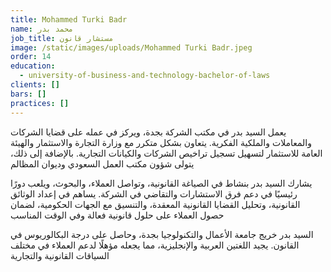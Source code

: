 ```yaml
---
title: Mohammed Turki Badr
name: محمد بدر
job_title: مستشار قانون
image: /static/images/uploads/Mohammed Turki Badr.jpeg
order: 14
education:
  - university-of-business-and-technology-bachelor-of-laws
clients: []
bars: []
practices: []
---
```

يعمل السيد بدر في مكتب الشركة بجدة، ويركز في عمله على قضايا الشركات والمعاملات والملكية الفكرية. يتعاون بشكل متكرر مع وزارة التجارة والاستثمار والهيئة العامة للاستثمار لتسهيل تسجيل تراخيص الشركات والكيانات التجارية. بالإضافة إلى ذلك، يتولى شؤون مكتب العمل السعودي وديوان المظالم

يشارك السيد بدر بنشاط في الصياغة القانونية، وتواصل العملاء، والبحوث، ويلعب دورًا رئيسيًا في دعم فرق الاستشارات والتقاضي في الشركة. يساهم في إعداد الوثائق القانونية، وتحليل القضايا القانونية المعقدة، والتنسيق مع الجهات الحكومية، لضمان حصول العملاء على حلول قانونية فعالة وفي الوقت المناسب

السيد بدر خريج جامعة الأعمال والتكنولوجيا بجدة، وحاصل على درجة البكالوريوس في القانون. يجيد اللغتين العربية والإنجليزية، مما يجعله مؤهلًا لدعم العملاء في مختلف السياقات القانونية والتجارية
